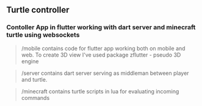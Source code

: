 ## Turtle controller
### Contoller App in flutter working with dart server and minecraft turtle using websockets

>/mobile contains code for flutter app working both on mobile and web. To create 3D view I've used package zflutter - pseudo 3D engine

>/server contains dart server serving as middleman between player and turtle.

>/minecraft contains turtle scripts in lua for evaluating incoming commands 

